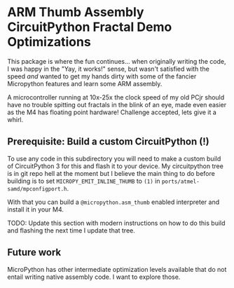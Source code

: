 # ARM Thumb Assembly CircuitPython Fractal Demo Optimizations

This package is where the fun continues... when originally writing
the code, I was happy in the "Yay, it works!" sense, but wasn't
satisfied with the speed _and_ wanted to get my hands dirty with
some of the fancier Micropython features and learn some ARM assembly.

A microcontroller running at 10x-25x the clock speed of my old PCjr
should have no trouble spitting out fractals in the blink of an eye,
made even easier as the M4 has floating point hardware!
Challenge accepted, lets give it a whirl.

## Prerequisite: Build a custom CircuitPython (!)

To use any code in this subdirectory you will need to make a custom
build of CircuitPython 3 for this and flash it to your device.  My
circuitpython tree is in git repo hell at the moment but I believe the
main thing to do before building is to set `MICROPY_EMIT_INLINE_THUMB`
to `(1)` in `ports/atmel-samd/mpconfigport.h`.

With that you can build a `@micropython.asm_thumb` enabled interpreter
and install it in your M4.

TODO: Update this section with modern instructions on how to do this
build and flashing the next time I update that tree.

## Future work

MicroPython has other intermediate optimization levels available that
do not entail writing native assembly code.  I want to explore those.
